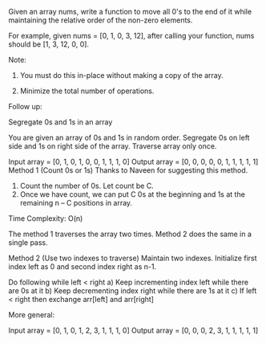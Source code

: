 Given an array nums, write a function to move all 0's to the end of it while maintaining the relative order of the non-zero elements.

For example, given nums = [0, 1, 0, 3, 12], after calling your function, nums should be [1, 3, 12, 0, 0].

Note:

1. You must do this in-place without making a copy of the array.

2. Minimize the total number of operations.


Follow up:

Segregate 0s and 1s in an array

You are given an array of 0s and 1s in random order. Segregate 0s on left side and 1s on right side of the array. Traverse array only once.

Input array   =  [0, 1, 0, 1, 0, 0, 1, 1, 1, 0] 
Output array =  [0, 0, 0, 0, 0, 1, 1, 1, 1, 1] 
Method 1 (Count 0s or 1s) 
Thanks to Naveen for suggesting this method.
1) Count the number of 0s. Let count be C.
2) Once we have count, we can put C 0s at the beginning and 1s at the remaining n – C positions in array.

Time Complexity: O(n)

The method 1 traverses the array two times. Method 2 does the same in a single pass.

Method 2 (Use two indexes to traverse)
Maintain two indexes. Initialize first index left as 0 and second index right as n-1.

Do following while left < right
a) Keep incrementing index left while there are 0s at it
b) Keep decrementing index right while there are 1s at it
c) If left < right then exchange arr[left] and arr[right]

More general:

Input array   =  [0, 1, 0, 1, 2, 3, 1, 1, 1, 0] 
Output array =  [0, 0, 0, 2, 3, 1, 1, 1, 1, 1] 
